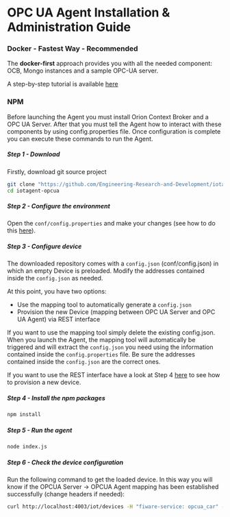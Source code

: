 # OPC UA Agent Installation & Administration Guide


### Docker - Fastest Way - Recommended
The **docker-first** approach provides you with all the needed component: OCB, Mongo instances and a sample OPC-UA server.

A step-by-step tutorial is available [here](https://github.com/Engineering-Research-and-Development/iotagent-opcua/blob/master/docs/opc_ua_agent_tutorial.md)

### NPM
Before launching the Agent you must install Orion Context Broker and a OPC UA Server. After that you must tell the Agent
how to interact with these components by using config.properties file.
Once configuration is complete you can execute these commands to run the Agent.

##### Step 1 - Download

Firstly, download git source project

```bash
git clone "https://github.com/Engineering-Research-and-Development/iotagent-opcua"
cd iotagent-opcua
```

##### Step 2 - Configure the environment
Open the ```conf/config.properties``` and make your changes (see how to do this [here](https://iotagent-opcua.readthedocs.io/en/latest/user_and_programmers_manual/index.html)).

##### Step 3 - Configure device
The downloaded repository comes with a ```config.json``` (conf/config.json) in which an empty Device is preloaded.
Modify the addresses contained inside the ```config.json``` as needed.

At this point, you have two options:
- Use the mapping tool to automatically generate a ```config.json```
- Provision the new Device (mapping between OPC UA Server and OPC UA Agent) via REST interface

If you want to use the mapping tool simply delete the existing config.json. When you launch the Agent, the mapping tool will automatically be triggered and will extract the ```config.json``` you need using the information contained inside the ```config.properties``` file.
Be sure the addresses contained inside the ```config.json``` are the correct ones.

If you want to use the REST interface have a look at Step 4 [here](https://iotagent-opcua.readthedocs.io/en/latest/opc_ua_agent_tutorial/index.html#step-by-step-tutorial) to see how to provision a new device.

##### Step 4 - Install the npm packages

```bash
npm install
```

##### Step 5 - Run the agent

```bash
node index.js
```
##### Step 6 - Check the device configuration 
Run the following command to get the loaded device. In this way you will know if the OPCUA Server -> OPCUA Agent mapping has been established successfully (change headers if needed):

```bash
curl http://localhost:4003/iot/devices -H "fiware-service: opcua_car" -H "fiware-servicepath: /demo"
```

